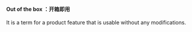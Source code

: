 #### Out of the box ：开箱即用
It is a term for a product feature that is usable without any modifications.
